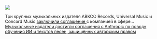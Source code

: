 <!--2025-01-03 10:43:58-->
<div class="yb">
  <div class="rss smaller1 habr"><img src="https://habrastorage.org/webt/zy/ai/yg/zyaiygktn1rhr20k5a8iqhfwrr0.jpeg" /><p>Три крупных музыкальных издателя ABKCO Records, Universal Music и Concord Music <a href="https://www.hollywoodreporter.com/business/business-news/anthropic-enforce-copyright-guardrails-ai-tools-1236098152/" rel="noopener noreferrer nofollow">заключили соглашение </a>с компанией в сфере... <br><a class="light" href="https://habr.com/ru/news/871398/?utm_source=habrahabr&utm_medium=rss&utm_campaign=871398">Музыкальные издатели достигли соглашения с Anthropic по поводу обучения ИИ и текстов песен, защищённых авторским правом</a></div>
</div>
